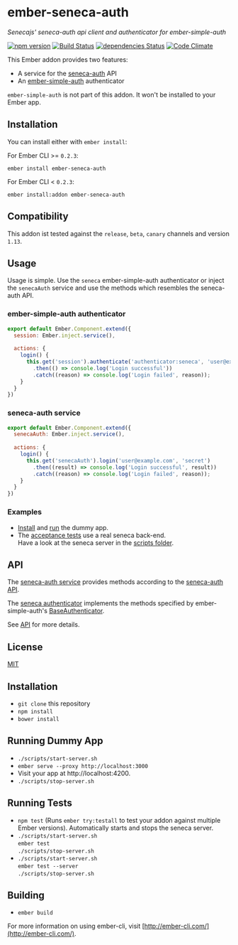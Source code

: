# ember-seneca-auth

*Senecajs' seneca-auth api client and authenticator for ember-simple-auth*

[![npm version](https://badge.fury.io/js/ember-seneca-auth.svg)](https://badge.fury.io/js/ember-seneca-auth)
[![Build Status](https://travis-ci.org/indr/ember-seneca-auth.svg?branch=master)](https://travis-ci.org/indr/ember-seneca-auth)
[![dependencies Status](https://david-dm.org/indr/ember-seneca-auth/status.svg)](https://david-dm.org/indr/ember-seneca-auth)
[![Code Climate](https://codeclimate.com/github/indr/ember-seneca-auth/badges/gpa.svg)](https://codeclimate.com/github/indr/ember-seneca-auth)

This Ember addon provides two features:

* A service for the [seneca-auth](https://github.com/senecajs/seneca-auth) API
* An [ember-simple-auth](http://ember-simple-auth.com/) authenticator

`ember-simple-auth` is not part of this addon. It won't be installed to your Ember app.

## Installation

You can install either with `ember install`:

For Ember CLI >= `0.2.3`:

```shell
ember install ember-seneca-auth
```

For Ember CLI < `0.2.3`:

```shell
ember install:addon ember-seneca-auth
```

## Compatibility

This addon ist tested against the `release`, `beta`, `canary` channels and version `1.13`.

## Usage

Usage is simple. Use the `seneca` ember-simple-auth authenticator or inject the `senecaAuth` service and use the methods which resembles the seneca-auth API.

### ember-simple-auth authenticator

```javascript
export default Ember.Component.extend({
  session: Ember.inject.service(),
  
  actions: {
    login() {
      this.get('session').authenticate('authenticator:seneca', 'user@example.com', 'secret')
        .then(() => console.log('Login successful'))
        .catch((reason) => console.log('Login failed', reason));
    }
  }
})
```

### seneca-auth service

```javascript
export default Ember.Component.extend({
  senecaAuth: Ember.inject.service(),
    
  actions: {
    login() {
      this.get('senecaAuth').login('user@example.com', 'secret')
        .then((result) => console.log('Login successful', result))
        .catch((reason) => console.log('Login failed', reason));
    }
  }
})
```

### Examples

 * [Install](#installation) and [run](#running-dummy-app) the dummy app.
 * The [acceptance tests](https://github.com/indr/ember-seneca-auth/blob/master/tests/acceptance/) use a real seneca back-end.  
   Have a look at the seneca server in the [scripts folder](https://github.com/indr/ember-seneca-auth/tree/master/scripts).

## API

The [seneca-auth service](API.md#module_seneca-auth) provides methods according to the [seneca-auth API](https://github.com/senecajs/seneca-auth#api).

The [seneca authenticator](API.md#module_seneca) implements the methods specified by ember-simple-auth's [BaseAuthenticator](http://ember-simple-auth.com/api/classes/BaseAuthenticator.html).

See [API](API.md) for more details.

## License

[MIT](LICENSE.md)

## Installation

* `git clone` this repository
* `npm install`
* `bower install`

## Running Dummy App

* `./scripts/start-server.sh`
* `ember serve --proxy http://localhost:3000`
* Visit your app at http://localhost:4200.
* `./scripts/stop-server.sh`

## Running Tests

* `npm test` (Runs `ember try:testall` to test your addon against multiple Ember versions). Automatically starts and stops the seneca server.
* `./scripts/start-server.sh`  
  `ember test`  
  `./scripts/stop-server.sh`  
* `./scripts/start-server.sh`  
  `ember test --server`  
  `./scripts/stop-server.sh`

## Building

* `ember build`

For more information on using ember-cli, visit [http://ember-cli.com/](http://ember-cli.com/).
